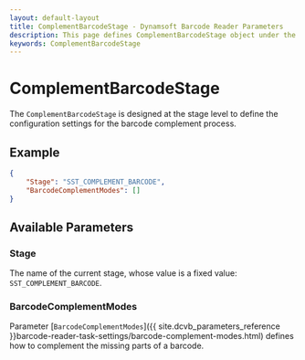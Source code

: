 ```yaml
---
layout: default-layout
title: ComplementBarcodeStage - Dynamsoft Barcode Reader Parameters
description: This page defines ComplementBarcodeStage object under the BarcodeDecodingSection.
keywords: ComplementBarcodeStage
---
```


# ComplementBarcodeStage

The `ComplementBarcodeStage` is designed at the stage level to define the configuration settings for the barcode complement process.

## Example

```json
{
    "Stage": "SST_COMPLEMENT_BARCODE",
    "BarcodeComplementModes": []
}
```

## Available Parameters

### Stage

The name of the current stage, whose value is a fixed value: `SST_COMPLEMENT_BARCODE`.

### BarcodeComplementModes

Parameter [`BarcodeComplementModes`]({{ site.dcvb_parameters_reference }}barcode-reader-task-settings/barcode-complement-modes.html) defines how to complement the missing parts of a barcode. 
